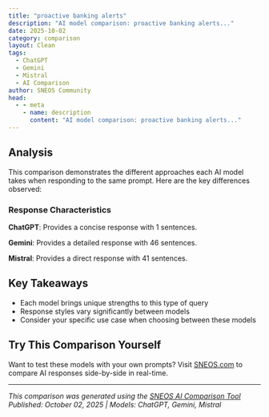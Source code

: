 ```yaml
---
title: "proactive banking alerts"
description: "AI model comparison: proactive banking alerts..."
date: 2025-10-02
category: comparison
layout: Clean
tags:
  - ChatGPT
  - Gemini
  - Mistral
  - AI Comparison
author: SNEOS Community
head:
  - - meta
    - name: description
      content: "AI model comparison: proactive banking alerts..."
---
```


<ChatComparison
  title="proactive banking alerts"
  prompt="proactive banking alerts"
  :responses='{
    "ChatGPT": "Error calling OpenAI API.",
    "Gemini": "Proactive banking alerts are automated notifications sent by a bank to its customers to help them manage their finances more effectively, prevent fraud, and stay informed about their account activity. They are designed to anticipate potential issues or opportunities and provide timely information.\n\nHere\u0027s a breakdown of key aspects of proactive banking alerts:\n\n**Types of Proactive Banking Alerts:**\n\n*   **Fraud Prevention:**\n    *   **Unusual Transaction Alerts:**  Notifies you of transactions that deviate from your typical spending patterns (e.g., large purchases, transactions in unfamiliar locations, multiple transactions in a short period).\n    *   **Suspicious Login Attempts:** Alerts you when someone tries to log in to your account from an unrecognized device or location.\n    *   **New Payee Added:**  Notifies you when a new payee is added to your bill payment system.\n    *   **Card-Not-Present Transactions:** Alerts for online or phone purchases made without physically swiping your card.\n*   **Account Management:**\n    *   **Low Balance Alerts:**  Warns you when your account balance falls below a specified threshold.\n    *   **Overdraft Alerts:** Notifies you when your account is at risk of being overdrawn or when an overdraft has occurred.\n    *   **Bill Payment Reminders:**  Reminds you of upcoming bill payment due dates.\n    *   **Large Deposit Notifications:**  Informs you of substantial deposits to your account.\n    *   **Available Credit Reminders:** For credit cards, alerts on available credit limits.\n    *   **Transaction Alerts:** Notifies you for every transaction (or transactions above a certain amount).\n*   **Security Alerts:**\n    *   **Address Change Confirmation:** Confirms when your address has been changed on file.\n    *   **Password Reset Notification:**  Informs you when your password has been reset.\n*   **Financial Management:**\n    *   **Budget Tracking Alerts:**  Alerts you when you\u0027re approaching or exceeding your budgeted spending in specific categories.\n    *   **High Spending Alerts:** Notifies you when your spending exceeds a pre-defined limit within a specific timeframe.\n    *   **Savings Goal Progress:** Provides updates on your progress towards savings goals.\n    *   **Interest Rate Changes:** Alerts on changes in interest rates on savings accounts, loans, or mortgages.\n\n**Benefits of Proactive Banking Alerts:**\n\n*   **Early Fraud Detection:** Quickly identify and report fraudulent activity before it causes significant damage.\n*   **Improved Financial Awareness:**  Stay informed about your account balances, spending habits, and potential financial risks.\n*   **Reduced Overdraft Fees:**  Avoid costly overdraft fees by receiving timely low balance warnings.\n*   **Better Budgeting and Spending Control:** Track your spending and stay within your budget.\n*   **Convenience:** Receive important information automatically without having to constantly check your accounts.\n*   **Enhanced Security:**  Protect your account from unauthorized access and identity theft.\n*   **Peace of Mind:** Knowing you\u0027ll be alerted to potential issues can reduce stress and anxiety.\n\n**How to Set Up Proactive Banking Alerts:**\n\n*   **Online Banking:**  Log in to your online banking portal and look for the \u0022Alerts,\u0022 \u0022Notifications,\u0022 or \u0022Settings\u0022 section.\n*   **Mobile Banking App:**  Navigate to the settings or preferences section of your bank\u0027s mobile app.\n*   **Customer Service:** Contact your bank\u0027s customer service department and ask them to help you set up alerts.\n\n**Delivery Methods:**\n\n*   **SMS Text Message:**  Alerts sent directly to your mobile phone via SMS.\n*   **Email:**  Notifications sent to your registered email address.\n*   **Push Notifications:**  Alerts delivered directly to your bank\u0027s mobile app on your smartphone or tablet.\n*   **In-App Messages:** Messages displayed within the banking application itself.\n\n**Customization:**\n\n*   Most banks allow you to customize the types of alerts you receive, the threshold amounts, and the delivery methods.  Carefully consider what alerts are most important to you and tailor your settings accordingly.\n\n**Things to Consider:**\n\n*   **Alert Fatigue:**  Avoid setting up too many alerts, as this can lead to alert fatigue and you may start ignoring them.\n*   **Accuracy:**  Ensure your contact information (phone number and email address) is up-to-date so you receive alerts promptly.\n*   **Security:** Be wary of suspicious messages claiming to be from your bank. Never click on links or provide personal information in response to unsolicited messages. Always log in to your account directly through your bank\u0027s website or app.\n*   **Fees:**  While most proactive banking alerts are free, some banks may charge for certain types of alerts. Check with your bank to confirm any associated fees.\n\nIn summary, proactive banking alerts are a valuable tool for managing your finances, preventing fraud, and staying informed about your account activity. By setting up the right alerts, you can gain greater control over your financial well-being and protect yourself from potential risks.  Review your bank\u0027s alert options and customize them to meet your specific needs.\n",
    "Mistral": "Proactive banking alerts are automated notifications sent by banks to their customers to keep them informed about their account activities, potential fraud, or other important financial events. These alerts help customers stay on top of their finances and can enhance security by quickly identifying unusual or suspicious activities. Here are some common types of proactive banking alerts:\n\n1. **Transaction Alerts**:\n   - **Debit/Credit Card Transactions**: Notifications for every transaction made using a debit or credit card.\n   - **Large Transactions**: Alerts for transactions above a certain threshold.\n   - **International Transactions**: Notifications for transactions made outside the customer\u0027s home country.\n\n2. **Account Balance Alerts**:\n   - **Low Balance Alerts**: Warnings when the account balance falls below a specified amount.\n   - **Overdraft Alerts**: Notifications when an account is overdrawn.\n\n3. **Fraud Alerts**:\n   - **Unusual Activity**: Alerts for transactions that deviate from the customer\u0027s usual spending patterns.\n   - **Suspicious Transactions**: Notifications for transactions that the bank\u0027s fraud detection system flags as potentially fraudulent.\n\n4. **Bill Payment Alerts**:\n   - **Upcoming Bills**: Reminders for upcoming bill payments.\n   - **Missed Payments**: Notifications for missed or overdue payments.\n\n5. **Deposit Alerts**:\n   - **Direct Deposits**: Notifications when a direct deposit is made into the account.\n   - **Check Deposits**: Alerts for check deposits, including mobile deposits.\n\n6. **Security Alerts**:\n   - **Login Attempts**: Notifications for login attempts, especially from new devices or locations.\n   - **Password Changes**: Alerts for changes to account passwords or security settings.\n\n7. **Investment Alerts**:\n   - **Portfolio Changes**: Notifications for significant changes in investment portfolios.\n   - **Market Updates**: Alerts for market movements that could impact investments.\n\n8. **Loan Alerts**:\n   - **Payment Reminders**: Notifications for upcoming loan payments.\n   - **Interest Rate Changes**: Alerts for changes in loan interest rates.\n\n9. **General Account Alerts**:\n   - **Statement Availability**: Notifications when monthly statements are available.\n   - **Account Updates**: Alerts for changes to account information, such as address updates.\n\n10. **Custom Alerts**:\n    - **Personalized Notifications**: Customers can set up alerts based on their specific needs and preferences.\n\n### Benefits of Proactive Banking Alerts:\n- **Enhanced Security**: Quickly identify and respond to potential fraud.\n- **Financial Management**: Stay informed about account activities and manage finances more effectively.\n- **Peace of Mind**: Know that the bank is actively monitoring and alerting you to important events.\n- **Convenience**: Receive timely notifications without having to constantly check account balances or transactions.\n\n### Channels for Receiving Alerts:\n- **SMS/Text Messages**: Instant notifications sent to the customer\u0027s mobile phone.\n- **Email**: Detailed alerts sent to the customer\u0027s email address.\n- **Push Notifications**: Alerts sent directly to the customer\u0027s mobile banking app.\n- **Phone Calls**: Automated or personal calls for critical alerts.\n\nProactive banking alerts are a valuable tool for both banks and customers, providing a layer of security and convenience that enhances the overall banking experience."
  }'
  published-date="13:00"
/>

## Analysis

This comparison demonstrates the different approaches each AI model takes when responding to the same prompt. Here are the key differences observed:

### Response Characteristics

**ChatGPT**: Provides a concise response with 1 sentences. 

**Gemini**: Provides a detailed response with 46 sentences. 

**Mistral**: Provides a direct response with 41 sentences. 

## Key Takeaways

- Each model brings unique strengths to this type of query
- Response styles vary significantly between models
- Consider your specific use case when choosing between these models

## Try This Comparison Yourself

Want to test these models with your own prompts? Visit [SNEOS.com](https://sneos.com) to compare AI responses side-by-side in real-time.

---

*This comparison was generated using the [SNEOS AI Comparison Tool](https://sneos.com)*
*Published: October 02, 2025 | Models: ChatGPT, Gemini, Mistral*
